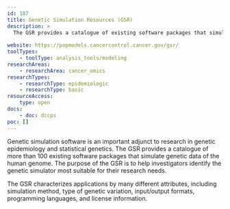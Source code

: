 ```yaml
---
id: 187
title: Genetic Simulation Resources (GSR)
description: >
  The GSR provides a catalogue of existing software packages that simulate genetic data of the human genome. 
    
website: https://popmodels.cancercontrol.cancer.gov/gsr/
toolTypes:
    - toolType: analysis_tools/modeling
researchAreas:
    - researchArea: cancer_omics
researchTypes:
    - researchType: epidemiologic
    - researchType: basic
resourceAccess:
    type: open
docs:
    - doc: dccps
poc: [] 
---
```

Genetic simulation software is an important adjunct to research in genetic epidemiology and statistical genetics. The GSR provides a catalogue of more than 100 existing software packages that simulate genetic data of the human genome. The purpose of the GSR is to help investigators identify the genetic simulator most suitable for their research needs. 

The GSR characterizes applications by many different attributes, including simulation method, type of genetic variation, input/output formats, programming languages, and license information. 